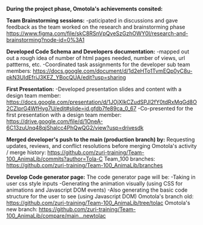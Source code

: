 **During the project phase, Omotola's achievements consited:**

**Team Brainstorming sessions:** 
    -paticipated in discussions and gave feedback as the team worked on the research and brainstorming phase
    https://www.figma.com/file/skC8RSnVpQveSzGzhOWY0I/research-and-brainstorming?node-id=0%3A1
    
    
**Developed Code Schema and Developers documentation:**
  -mapped out out a rough idea of number of html pages needed, number of views, url pattterns, etc.
  -Coordinated  task assignments for the developer sub team members:
  https://docs.google.com/document/d/1d2eHTo1TvmEQp0yC8u-pkN3UIdEfriJ3KEZ_YBocQUA/edit?usp=sharing 
  
**First Presentation:**
  -Developed presentation slides and content with a design team member:
  https://docs.google.com/presentation/d/1JOjXIkCZudSPJl2fY0tdRxMqGd8O2CZlprG4WfHyg7U/edit#slide=id.gfdb7fe89ca_0_67
  -Co-presented for the first presentation with a design team member:
  https://drive.google.com/file/d/1OneA-6C13zuUnq48qjShalcc4PhQwQG2/view?usp=drivesdk 
  
  
**Merged developer's push to the main (production branch) by:**
Requesting updates, reviews, and conflict resolutions before merging
Omotola's activity / merge history: https://github.com/zuri-training/Team-100_AnimaLib/commits?author=Tola-C
Team_100 branches: https://github.com/zuri-training/Team-100_AnimaLib/branches

**Develop Code generator page:** The code generator page will be:
  -Taking in user css style inputs 
  -Generating the animation visually (using CSS for animations and Javascript DOM events)
  -Also generating the basic code structure for the user to see (using Javascript DOM)
  Omotola's branch old: https://github.com/zuri-training/Team-100_AnimaLib/tree/tolac
  Omotola's new branch: https://github.com/zuri-training/Team-100_AnimaLib/compare/main...newtolac
